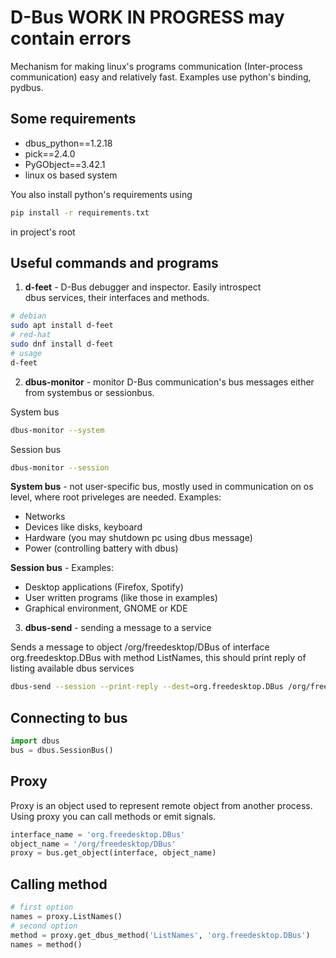 # D-Bus WORK IN PROGRESS may contain errors
Mechanism for making linux's programs communication (Inter-process communication)
easy and relatively fast. Examples use python's binding, pydbus.

## Some requirements
- dbus_python==1.2.18
- pick==2.4.0
- PyGObject==3.42.1
- linux os based system

You also install python's requirements using
```bash
pip install -r requirements.txt
```
in project's root
## Useful commands and programs
1. **d-feet** - D-Bus debugger and inspector. Easily introspect  
dbus services, their interfaces and methods.
```bash
# debian
sudo apt install d-feet
# red-hat
sudo dnf install d-feet
# usage
d-feet
```
2. **dbus-monitor** - monitor D-Bus communication's bus messages either from
systembus or sessionbus.

System bus
```bash
dbus-monitor --system
```
Session bus
```bash
dbus-monitor --session
```
**System bus** - not user-specific bus, mostly used
in communication on os level, where root priveleges are needed. Examples:
- Networks
- Devices like disks, keyboard
- Hardware (you may shutdown pc using dbus message)
- Power (controlling battery with dbus)

**Session bus** -
Examples:
- Desktop applications (Firefox, Spotify)
- User written programs (like those in examples)
- Graphical environment, GNOME or KDE

3. **dbus-send** - sending a message to a service

Sends a message to object /org/freedesktop/DBus
of interface org.freedesktop.DBus with method ListNames, this should print reply of listing available dbus services
```bash
dbus-send --session --print-reply --dest=org.freedesktop.DBus /org/freedesktop/DBus org.freedesktop.DBus.ListNames
```



## Connecting to bus

```python
import dbus
bus = dbus.SessionBus()
```

## Proxy
Proxy is an object used to represent remote object from another process.
Using proxy you can call methods or emit signals.
```python
interface_name = 'org.freedesktop.DBus'
object_name = '/org/freedesktop/DBus'
proxy = bus.get_object(interface, object_name)
```

## Calling method

```python
# first option
names = proxy.ListNames()
# second option
method = proxy.get_dbus_method('ListNames', 'org.freedesktop.DBus')
names = method()
```


